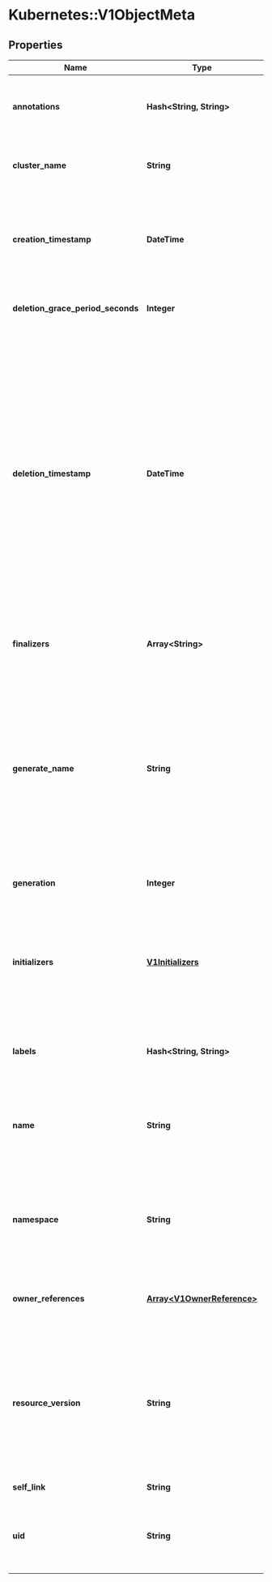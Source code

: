 # Kubernetes::V1ObjectMeta

## Properties
Name | Type | Description | Notes
------------ | ------------- | ------------- | -------------
**annotations** | **Hash&lt;String, String&gt;** | Annotations is an unstructured key value map stored with a resource that may be set by external tools to store and retrieve arbitrary metadata. They are not queryable and should be preserved when modifying objects. More info: http://kubernetes.io/docs/user-guide/annotations | [optional] 
**cluster_name** | **String** | The name of the cluster which the object belongs to. This is used to distinguish resources with same name and namespace in different clusters. This field is not set anywhere right now and apiserver is going to ignore it if set in create or update request. | [optional] 
**creation_timestamp** | **DateTime** | CreationTimestamp is a timestamp representing the server time when this object was created. It is not guaranteed to be set in happens-before order across separate operations. Clients may not set this value. It is represented in RFC3339 form and is in UTC.  Populated by the system. Read-only. Null for lists. More info: https://git.k8s.io/community/contributors/devel/api-conventions.md#metadata | [optional] 
**deletion_grace_period_seconds** | **Integer** | Number of seconds allowed for this object to gracefully terminate before it will be removed from the system. Only set when deletionTimestamp is also set. May only be shortened. Read-only. | [optional] 
**deletion_timestamp** | **DateTime** | DeletionTimestamp is RFC 3339 date and time at which this resource will be deleted. This field is set by the server when a graceful deletion is requested by the user, and is not directly settable by a client. The resource is expected to be deleted (no longer visible from resource lists, and not reachable by name) after the time in this field, once the finalizers list is empty. As long as the finalizers list contains items, deletion is blocked. Once the deletionTimestamp is set, this value may not be unset or be set further into the future, although it may be shortened or the resource may be deleted prior to this time. For example, a user may request that a pod is deleted in 30 seconds. The Kubelet will react by sending a graceful termination signal to the containers in the pod. After that 30 seconds, the Kubelet will send a hard termination signal (SIGKILL) to the container and after cleanup, remove the pod from the API. In the presence of network partitions, this object may still exist after this timestamp, until an administrator or automated process can determine the resource is fully terminated. If not set, graceful deletion of the object has not been requested.  Populated by the system when a graceful deletion is requested. Read-only. More info: https://git.k8s.io/community/contributors/devel/api-conventions.md#metadata | [optional] 
**finalizers** | **Array&lt;String&gt;** | Must be empty before the object is deleted from the registry. Each entry is an identifier for the responsible component that will remove the entry from the list. If the deletionTimestamp of the object is non-nil, entries in this list can only be removed. | [optional] 
**generate_name** | **String** | GenerateName is an optional prefix, used by the server, to generate a unique name ONLY IF the Name field has not been provided. If this field is used, the name returned to the client will be different than the name passed. This value will also be combined with a unique suffix. The provided value has the same validation rules as the Name field, and may be truncated by the length of the suffix required to make the value unique on the server.  If this field is specified and the generated name exists, the server will NOT return a 409 - instead, it will either return 201 Created or 500 with Reason ServerTimeout indicating a unique name could not be found in the time allotted, and the client should retry (optionally after the time indicated in the Retry-After header).  Applied only if Name is not specified. More info: https://git.k8s.io/community/contributors/devel/api-conventions.md#idempotency | [optional] 
**generation** | **Integer** | A sequence number representing a specific generation of the desired state. Populated by the system. Read-only. | [optional] 
**initializers** | [**V1Initializers**](V1Initializers.md) | An initializer is a controller which enforces some system invariant at object creation time. This field is a list of initializers that have not yet acted on this object. If nil or empty, this object has been completely initialized. Otherwise, the object is considered uninitialized and is hidden (in list/watch and get calls) from clients that haven&#39;t explicitly asked to observe uninitialized objects.  When an object is created, the system will populate this list with the current set of initializers. Only privileged users may set or modify this list. Once it is empty, it may not be modified further by any user. | [optional] 
**labels** | **Hash&lt;String, String&gt;** | Map of string keys and values that can be used to organize and categorize (scope and select) objects. May match selectors of replication controllers and services. More info: http://kubernetes.io/docs/user-guide/labels | [optional] 
**name** | **String** | Name must be unique within a namespace. Is required when creating resources, although some resources may allow a client to request the generation of an appropriate name automatically. Name is primarily intended for creation idempotence and configuration definition. Cannot be updated. More info: http://kubernetes.io/docs/user-guide/identifiers#names | [optional] 
**namespace** | **String** | Namespace defines the space within each name must be unique. An empty namespace is equivalent to the \&quot;default\&quot; namespace, but \&quot;default\&quot; is the canonical representation. Not all objects are required to be scoped to a namespace - the value of this field for those objects will be empty.  Must be a DNS_LABEL. Cannot be updated. More info: http://kubernetes.io/docs/user-guide/namespaces | [optional] 
**owner_references** | [**Array&lt;V1OwnerReference&gt;**](V1OwnerReference.md) | List of objects depended by this object. If ALL objects in the list have been deleted, this object will be garbage collected. If this object is managed by a controller, then an entry in this list will point to this controller, with the controller field set to true. There cannot be more than one managing controller. | [optional] 
**resource_version** | **String** | An opaque value that represents the internal version of this object that can be used by clients to determine when objects have changed. May be used for optimistic concurrency, change detection, and the watch operation on a resource or set of resources. Clients must treat these values as opaque and passed unmodified back to the server. They may only be valid for a particular resource or set of resources.  Populated by the system. Read-only. Value must be treated as opaque by clients and . More info: https://git.k8s.io/community/contributors/devel/api-conventions.md#concurrency-control-and-consistency | [optional] 
**self_link** | **String** | SelfLink is a URL representing this object. Populated by the system. Read-only. | [optional] 
**uid** | **String** | UID is the unique in time and space value for this object. It is typically generated by the server on successful creation of a resource and is not allowed to change on PUT operations.  Populated by the system. Read-only. More info: http://kubernetes.io/docs/user-guide/identifiers#uids | [optional] 


